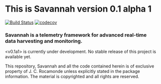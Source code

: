 This is Savannah version 0.1 alpha 1
====================================

[![Build Status](https://travis-ci.com/Rocamonde/savannah-framework.svg?token=mj7qmAwgUFUQspn2yVVx&branch=master)](https://travis-ci.com/Rocamonde/savannah-framework)
[![codecov](https://codecov.io/gh/Rocamonde/savannah-framework/branch/master/graph/badge.svg?token=JBt4LgqTrm)](https://codecov.io/gh/Rocamonde/savannah-framework)


### Savannah is a telemetry framework for advanced real-time data harvesting and monitoring. 

<v0.1a1> is currently under development. No stable release of this project is available yet.

This repository, Savannah and all the code contained herein is of exclusive property of J. C. Rocamonde unless explicitly stated in the package information. The material is copyrighted and all rights are reserved.

